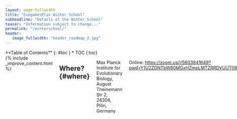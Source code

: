 ```yaml
---
layout: page-fullwidth
title: "EvogamesPlus Winter School"
subheadline: "Details of the Winter School"
teaser: "Information subject to change..."
permalink: "/winterschool/"
header:
   image_fullwidth: "header_roadmap_2.jpg"
---
```

<div class="row">
<div class="medium-4 medium-push-8 columns" markdown="1">
<div class="panel radius" markdown="1">
**Table of Contents**
{: #toc }
*  TOC
{:toc}
</div>
</div><!-- /.medium-4.columns -->



<div class="medium-8 medium-pull-4 columns" markdown="1">
{% include _improve_content.html %}

## Where?   {#where}

Max Planck Institute for Evolutionary Biology, August Theinemann Str 2, 24306, Plön, Germany

Online: https://zoom.us/j/5603841649?pwd=Y1U2ZGNTbW80MGxHZmpLMTZRRDVUUT09

## When?   {#when}

*21-25 November 2022* 

<small markdown="1">[Up to table of contents](#toc)</small>
{: .text-right }


## How?   {#how}

### How to get to Plön

https://www.evolbio.mpg.de/15109/directions

<small markdown="1">[Up to table of contents](#toc)</small>
{: .text-right }


### How do I pay for the accommodation? food? travel?

For accommodation:
Coverd by EG+

For food:
Dinner on Tuesday and Thursday self payment subject to reimbursement
All lunches and dinners on Monday and Wednesday are covered by EG+

For travel:
Self payment subject to reimbursement

<small markdown="1">[Up to table of contents](#toc)</small>
{: .text-right }


## Who?

### Organisers

#### Local
- Małgorzata Fic
- Chaitanya S. Gokhale
- Maren Lehmann

#### EG+
- Katerina Stankova
- Danitsja van Heusden-van Winden

<small markdown="1">[Up to table of contents](#toc)</small>
{: .text-right }


## Schedule

The schedule is as follows:

<img src="{{ site.url }}/images/schedule.jpg">

The workshop will be also available online when possible.

### Zoom rooms



## Speakers

ESR talks will be 30 mins (25 + 5). Please keep to the schedule and the moderators will ensure that we do not overextend.

Tutorials are 45 mins long.

### Day 1 - Monday

| Time      | Speaker | Title | 
| ----------- | ----------- | ----------- |                                                               
| 1900 -- 2000 | Gosia | Welcome | 


### Day 2 - Tuesday

| Time      | Speaker | Title | 
| ----------- | ----------- | ----------- |
| 0900 -- 0930 | ESR |  |
| 0930 -- 1000 | ESR |  |  
| 1000 -- 1030 | ESR |  |  
| 1100 -- 1130 | ESR |  |  
| 1130 -- 1200 | ESR |  |  
| 1200 -- 1230 | ESR |  |                                                                  
| 1330 -- 1430 | Chaitanya S. Gokhale | Multiplayer evolutionary games |
| 1430 -- 1530 | Kieran Sharkey | Modelling structured populations |
| 1600 -- 1700 | Igor Erovenko | On giving presentations |
| 1700 -- 1800 | Igor Erovenko | ABM structured |

### Day 3 - Wednesday

| Time      | Speaker | Title | 
| ----------- | ----------- | ----------- |
| 0900 -- 1000 | Arne Traulsen | Evolutionary dynamics in structured populations |
| 1030 -- 1100 | ESR |  |
| 1100 -- 1130 | ESR |  |  
| 1130 -- 1200 | ESR |  |                                                                 
| 0900 -- 1000 | Jan Rychtar | Games on graphs |
| 0900 -- 1000 | Mark Broom | Levels of selection |

### Day 4 - Thursday

| Time      | Speaker | Title | 
| ----------- | ----------- | ----------- |
| 0900 -- 0930 | ESR |  |
| 0930 -- 1000 | ESR |  |  
| 1000 -- 1030 | ESR |  |  
| 1100 -- 1130 | ESR |  |  
| 1130 -- 1200 | ESR |  |  
| 1200 -- 1230 | ESR |  |  

### Day 5 - Friday

| Time      | Speaker | Title | 
| ----------- | ----------- | ----------- |
| 0900 -- 1030 | Gosia | Closing remarks | 


### Talk details

| ESR Name  | Title | Abstract | 
| ----------- | ----------- | ----------- |
| Gosia | Title | |

### How we will pick the speakers for the ESR talks

https://www2.edc.org/makingmath/studentWork/amidaKuji/AmidaKujiByDavidSenft.pdf

<small markdown="1">[Up to table of contents](#toc)</small>
{: .text-right }
